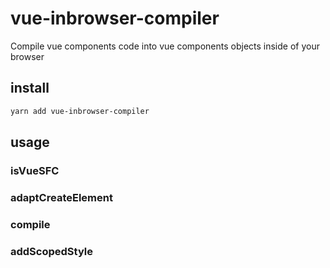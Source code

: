 # vue-inbrowser-compiler

Compile vue components code into vue components objects inside of your browser

## install

```bash
yarn add vue-inbrowser-compiler
```

## usage

### isVueSFC

### adaptCreateElement

### compile

### addScopedStyle
